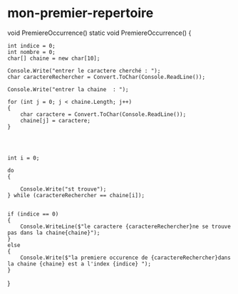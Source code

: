 # mon-premier-repertoire
void PremiereOccurrence()
static void PremiereOccurrence()
{
   
    int indice = 0;
    int nombre = 0;
    char[] chaine = new char[10];
   
    Console.Write("entrer le caractere cherché : ");
    char caractereRechercher = Convert.ToChar(Console.ReadLine());

    Console.Write("entrer la chaine  : ");

    for (int j = 0; j < chaine.Length; j++)
    {
        char caractere = Convert.ToChar(Console.ReadLine());
        chaine[j] = caractere;
    }


   
  
    int i = 0;

    do
    {
       
        Console.Write("st trouve");
    } while (caractereRechercher == chaine[i]);
  

    if (indice == 0)
    {
        Console.WriteLine($"le caractere {caractereRechercher}ne se trouve pas dans la chaine{chaine}");
    }
    else
    {
        Console.Write($"la premiere occurence de {caractereRechercher}dans la chaine {chaine} est a l'index {indice} ");
    }
}
